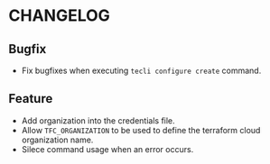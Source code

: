# CHANGELOG

## Bugfix

* Fix bugfixes when executing `tecli configure create` command.

## Feature

* Add organization into the credentials file.
* Allow `TFC_ORGANIZATION` to be used to define the terraform cloud organization name.
* Silece command usage when an error occurs.